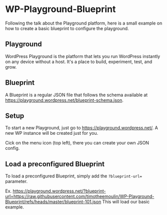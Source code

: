 # WP-Playground-Blueprint

Following the talk about the Playground platform, here is a small example on how to create a basic blueprint to configure the playground.

## Playground

WordPress Playground is the platform that lets you run WordPress instantly on any device without a host. It's a place to build, experiment, test, and grow.

## Blueprint

A Blueprint is a regular JSON file that follows the schema available at https://playground.wordpress.net/blueprint-schema.json.

## Setup

To start a new Playground, just go to https://playground.wordpress.net/. A new WP instance will be created just for you.

Cick on the menu icon (top left), there you can create your own JSON config.

## Load a preconfigured Blueprint

To load a preconfigured Blueprint, simply add the `?blueprint-url=` parameter.

Ex. https://playground.wordpress.net/?blueprint-url=https://raw.githubusercontent.com/timotheemoulin/WP-Playground-Blueprint/refs/heads/master/blueprint-101.json
This will load our basic example.